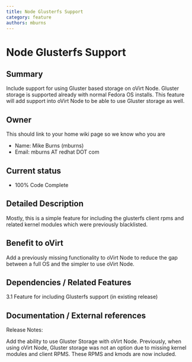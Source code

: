 ```yaml
---
title: Node Glusterfs Support
category: feature
authors: mburns
---
```



# Node Glusterfs Support

## Summary

Include support for using Gluster based storage on oVirt Node. Gluster storage is supported already with normal Fedora OS installs. This feature will add support into oVirt Node to be able to use Gluster storage as well.

## Owner

This should link to your home wiki page so we know who you are

*   Name: Mike Burns (mburns)
*   Email: mburns AT redhat DOT com

## Current status

*   100% Code Complete

## Detailed Description

Mostly, this is a simple feature for including the glusterfs client rpms and related kernel modules which were previously blacklisted.

## Benefit to oVirt

Add a previously missing functionality to oVirt Node to reduce the gap between a full OS and the simpler to use oVirt Node.

## Dependencies / Related Features

3.1 Feature for including Glusterfs support (in existing release)

## Documentation / External references

Release Notes:

Add the ability to use Gluster Storage with oVirt Node. Previously, when using oVirt Node, Gluster storage was not an option due to missing kernel modules and client RPMS. These RPMS and kmods are now included.


